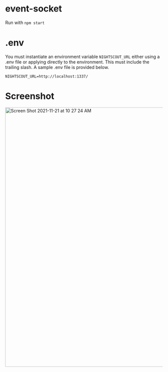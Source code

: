 # event-socket
 
Run with `npm start`

# .env

You must instantiate an environment variable `NIGHTSCOUT_URL` either using a .env file or applying directly to the environment.  This must include the trailing slash.  A sample .env file is provided below.

```
NIGHTSCOUT_URL=http://localhost:1337/
```
# Screenshot

<img width="830" alt="Screen Shot 2021-11-21 at 10 27 24 AM" src="https://user-images.githubusercontent.com/4984020/142768185-7b3f8f76-5980-4f58-bd30-9fc996b2a73a.png">
